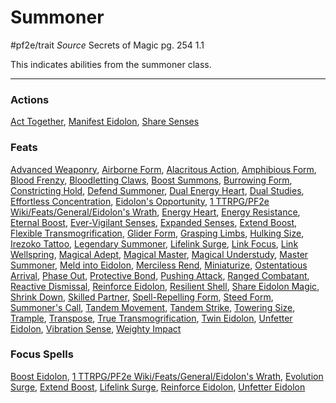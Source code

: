 # Summoner
#pf2e/trait 
*Source* Secrets of Magic pg. 254 1.1

This indicates abilities from the summoner class.

---

### Actions
[Act Together](Act%20Together), [Manifest Eidolon](../Rules/Actions/Manifest%20Eidolon.md), [Share Senses](Share%20Senses)

### Feats
[Advanced Weaponry](Advanced%20Weaponry), [Airborne Form](Airborne%20Form), [Alacritous Action](Alacritous%20Action), [Amphibious Form](Amphibious%20Form), [Blood Frenzy](Blood%20Frenzy), [Bloodletting Claws](Bloodletting%20Claws), [Boost Summons](Boost%20Summons), [Burrowing Form](Burrowing%20Form), [Constricting Hold](Constricting%20Hold), [Defend Summoner](Defend%20Summoner), [Dual Energy Heart](Dual%20Energy%20Heart), [Dual Studies](Dual%20Studies), [Effortless Concentration](Effortless%20Concentration), [Eidolon's Opportunity](Eidolon's%20Opportunity), [1 TTRPG/PF2e Wiki/Feats/General/Eidolon's Wrath](1%20TTRPG/PF2e%20Wiki/Feats/General/Eidolon's%20Wrath), [Energy Heart](Energy%20Heart), [Energy Resistance](Energy%20Resistance), [Eternal Boost](Eternal%20Boost), [Ever-Vigilant Senses](../Feats/General/Ever-Vigilant%20Senses.md), [Expanded Senses](Expanded%20Senses), [Extend Boost](Extend%20Boost.md), [Flexible Transmogrification](Flexible%20Transmogrification), [Glider Form](Glider%20Form), [Grasping Limbs](Grasping%20Limbs), [Hulking Size](Hulking%20Size), [Irezoko Tattoo](Irezoko%20Tattoo), [Legendary Summoner](Legendary%20Summoner), [Lifelink Surge](Lifelink%20Surge.md), [Link Focus](Link%20Focus), [Link Wellspring](Link%20Wellspring), [Magical Adept](../Feats/General/Magical%20Adept.md), [Magical Master](Magical%20Master), [Magical Understudy](../Feats/General/Magical%20Understudy.md), [Master Summoner](Master%20Summoner), [Meld into Eidolon](Meld%20into%20Eidolon), [Merciless Rend](Merciless%20Rend), [Miniaturize](Miniaturize), [Ostentatious Arrival](Ostentatious%20Arrival), [Phase Out](Phase%20Out), [Protective Bond](Protective%20Bond), [Pushing Attack](Pushing%20Attack), [Ranged Combatant](Ranged%20Combatant), [Reactive Dismissal](Reactive%20Dismissal), [Reinforce Eidolon](Reinforce%20Eidolon.md), [Resilient Shell](Resilient%20Shell), [Share Eidolon Magic](Share%20Eidolon%20Magic), [Shrink Down](Shrink%20Down), [Skilled Partner](Skilled%20Partner), [Spell-Repelling Form](Spell-Repelling%20Form), [Steed Form](Steed%20Form), [Summoner's Call](Summoner's%20Call), [Tandem Movement](Tandem%20Movement), [Tandem Strike](Tandem%20Strike), [Towering Size](Towering%20Size), [Trample](Trample), [Transpose](Transpose), [True Transmogrification](True%20Transmogrification), [Twin Eidolon](Twin%20Eidolon), [Unfetter Eidolon](Unfetter%20Eidolon.md), [Vibration Sense](Vibration%20Sense), [Weighty Impact](Weighty%20Impact)

### Focus Spells
[Boost Eidolon](Boost%20Eidolon.md), [1 TTRPG/PF2e Wiki/Feats/General/Eidolon's Wrath](1%20TTRPG/PF2e%20Wiki/Feats/General/Eidolon's%20Wrath), [Evolution Surge](Evolution%20Surge.md), [Extend Boost](Extend%20Boost.md), [Lifelink Surge](Lifelink%20Surge.md), [Reinforce Eidolon](Reinforce%20Eidolon.md), [Unfetter Eidolon](Unfetter%20Eidolon.md)